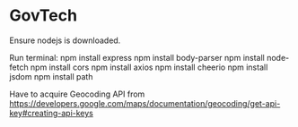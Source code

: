# GovTech
Ensure nodejs is downloaded.

Run terminal:
npm install express
npm install body-parser
npm install node-fetch
npm install cors
npm install axios
npm install cheerio
npm install jsdom
npm install path

Have to acquire Geocoding API from https://developers.google.com/maps/documentation/geocoding/get-api-key#creating-api-keys

